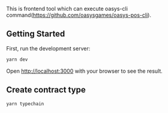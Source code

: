 This is frontend tool which can execute oasys-cli command(https://github.com/oasysgames/oasys-pos-cli).

## Getting Started

First, run the development server:

```bash
yarn dev
```

Open [http://localhost:3000](http://localhost:3000) with your browser to see the result.

## Create contract type
```bash
yarn typechain
```